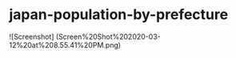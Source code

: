 # japan-population-by-prefecture

![Screenshot] (Screen%20Shot%202020-03-12%20at%208.55.41%20PM.png)
